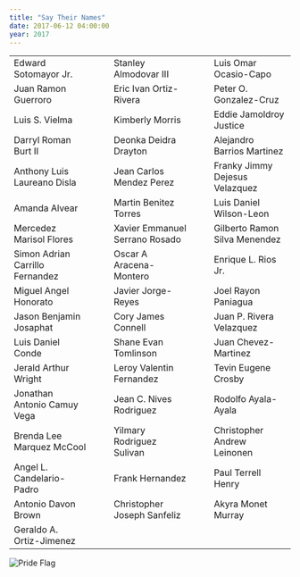 ```yaml
---
title: "Say Their Names"
date: 2017-06-12 04:00:00
year: 2017
---
```


<table>
  <tr><td>Edward Sotomayor Jr.</td><td>&nbsp;&nbsp;&nbsp;&nbsp;</td><td>Stanley Almodovar III</td><td>&nbsp;&nbsp;&nbsp;&nbsp;</td><td>Luis Omar Ocasio-Capo</td></tr>
  <tr><td>Juan Ramon Guerroro</td><td></td><td>Eric Ivan Ortiz-Rivera</td><td></td><td>Peter O. Gonzalez-Cruz</td></tr>
  <tr><td>Luis S. Vielma</td><td></td><td>Kimberly Morris</td><td></td><td>Eddie Jamoldroy Justice</td></tr>
  <tr><td>Darryl Roman Burt II</td><td></td><td>Deonka Deidra Drayton</td><td></td><td>Alejandro Barrios Martinez</td></tr>
  <tr><td>Anthony Luis Laureano Disla</td><td></td><td>Jean Carlos Mendez Perez</td><td></td><td>Franky Jimmy Dejesus Velazquez</td></tr>
  <tr><td>Amanda Alvear</td><td></td><td>Martin Benitez Torres</td><td></td><td>Luis Daniel Wilson-Leon</td></tr>
  <tr><td>Mercedez Marisol Flores</td><td></td><td>Xavier Emmanuel Serrano Rosado</td><td></td><td>Gilberto Ramon Silva Menendez</td></tr>
  <tr><td>Simon Adrian Carrillo Fernandez</td><td></td><td>Oscar A Aracena-Montero</td><td></td><td>Enrique L. Rios Jr.</td></tr>
  <tr><td>Miguel Angel Honorato</td><td></td><td>Javier Jorge-Reyes</td><td></td><td>Joel Rayon Paniagua</td></tr>
  <tr><td>Jason Benjamin Josaphat</td><td></td><td>Cory James Connell</td><td></td><td>Juan P. Rivera Velazquez</td></tr>
  <tr><td>Luis Daniel Conde</td><td></td><td>Shane Evan Tomlinson</td><td></td><td>Juan Chevez-Martinez</td></tr>
  <tr><td>Jerald Arthur Wright</td><td></td><td>Leroy Valentin Fernandez</td><td></td><td>Tevin Eugene Crosby</td></tr>
  <tr><td>Jonathan Antonio Camuy Vega</td><td></td><td>Jean C. Nives Rodriguez</td><td></td><td>Rodolfo Ayala-Ayala</td></tr>
  <tr><td>Brenda Lee Marquez McCool</td><td></td><td>Yilmary Rodriguez Sulivan</td><td></td><td>Christopher Andrew Leinonen</td></tr>
  <tr><td>Angel L. Candelario-Padro</td><td></td><td>Frank Hernandez</td><td></td><td>Paul Terrell Henry</td></tr>
  <tr><td>Antonio Davon Brown</td><td></td><td>Christopher Joseph Sanfeliz</td><td></td><td>Akyra Monet Murray</td></tr>
  <tr><td>Geraldo A. Ortiz-Jimenez</td><td></td><td></td><td></td><td></td></tr>
</table>

<p><img src="{{'/files/2017/06/pride.jpg' | relative_url}}" alt="Pride Flag" /></p>
